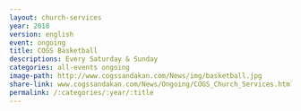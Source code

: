 ```yaml
---
layout: church-services
year: 2018
version: english
event: ongoing
title: COGS Basketball
descriptions: Every Saturday & Sunday
categories: all-events ongoing
image-path: http://www.cogssandakan.com/News/img/basketball.jpg
share-link: www.cogssandakan.com/News/Ongoing/COGS_Church_Services.html
permalink: /:categories/:year/:title
---
```

